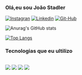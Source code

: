 ### Olá,eu sou João Stadler

[![Instagran](https://img.shields.io/badge/Instagram-E4405F?style=for-the-badge&logo=instagram&logoColor=white)](https://www.instagram.com/jg_stadler)
[![Linkedin](https://img.shields.io/badge/LinkedIn-0077B5?style=for-the-badge&logo=linkedin&logoColor=white)](https://www.linkedin.com/in/joão-stadler-988619243/)
[![Git-Hub](https://img.shields.io/badge/GitHub-100000?style=for-the-badge&logo=github&logoColor=white)](https://github.com/JG-Stadler)

![Anurag's GitHub stats](https://github-readme-stats.vercel.app/api?username=JG-Stadler&show_icons=true&theme=dracula)

[![Top Langs](https://github-readme-stats.vercel.app/api/top-langs/?username=JG-Stadler&layout=donut)](https://github.com/JG-Stadler/github-readme-stats)

### Tecnologias que eu ultilizo

<div style="display= inline_block"><br/>
  <img src="https://img.shields.io/badge/HTML5-E34F26?style=for-the-badge&logo=html5&logoColor=white"/>
    <img src="https://img.shields.io/badge/CSS3-1572B6?style=for-the-badge&logo=css3&logoColor=white"/>
    <img src="https://img.shields.io/badge/React-20232A?style=for-the-badge&logo=react&logoColor=61DAFB"/>
    <img src="https://img.shields.io/badge/JavaScript-323330?style=for-the-badge&logo=javascript&logoColor=F7DF1E"/>
</div>
